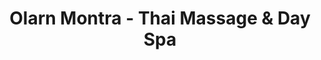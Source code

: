 ---
title: "Olarn Montra - Thai Massage & Day Spa"
url: /port-melbourne/olarn-montra-thai-massage-und-day-spa/
shop: Massage
---